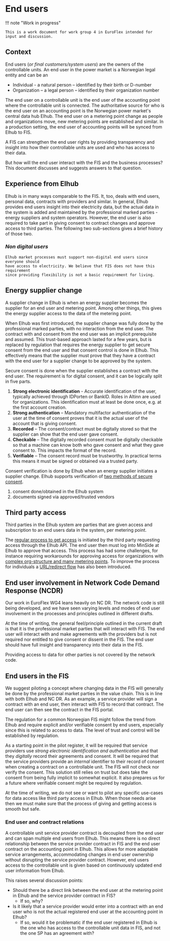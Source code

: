# End users

!!! note "Work in progress"

    This is a work document for work group 4 in EuroFlex intended for input and discussion.

## Context

End users (*or final customers/system users*) are the owners of the controllable
units. An end user in the power market is a Norwegian legal entity and can be an

- Individual - a natural person – identified by their birth or D-number
- Organization – a legal person – identified by their organization number

The end user on a controllable unit is the end user of the accounting point
where the controllable unit is connected. The authoritative source for who is
the end user on an accounting point is the Norwegian power market's central data
hub Elhub. The end user on a metering point change as people and organizations
move, new metering points are established and similar. In a production setting,
the end user of accounting points will be synced from Elhub to FIS.

A FIS can strengthen the end user rights by providing transparency and insight
into how their controllable units are used and who has access to their data.

But how will the end user interact with the FIS and the business processes? This
document discusses and suggests answers to that question.

## Experience from Elhub

Elhub is in many ways comparable to the FIS. It, too, deals with end users,
personal data, contracts with providers and similar. In general, Elhub provides
end users insight into their electricity data, but the actual data in the system
is added and maintained by the professional marked parties - energy suppliers
and system operators. However, the end user is also required to take part in
giving consent to contract changes and approve access to third parties. The
following two sub-sections gives a brief history of those two.

### *Non digital users*

``` text
Elhub market processes must support non-digital end users since everyone should
have access to electricity. We believe that FIS does not have this requirement
since providing flexibility is not a basic requirement for living.
```

## Energy supplier change

A supplier change in Elhub is when an energy supplier becomes the supplier for
an end user and metering point. Among other things, this gives the energy
supplier access to the data of the metering point.

When Elhub was first introduced, the supplier change was fully done by the
professional marked parties, with no interaction from the end user. The contract
with and consent from the end user was an implicit prerequisite and assumed.
This trust-based approach lasted for a few years, but is replaced by regulation
that requires the energy supplier to get secure consent from the end user and
that consent control is done in Elhub. This effectively means that the supplier
must prove that they have a contract with the end user for a supplier change to
be approved by the system.

Secure consent is done when the supplier establishes a contract with the end
user. The requirement is for digital consent, and it can be logically split in
five parts.

1. **Strong electronic identification** - Accurate identification of the user,
typically achieved through IDPorten or BankID. Roles in Altinn are used for
organizations. This identification must at least be done once, e.g. at the first
account creation.
2. **Strong authentication** – Mandatory multifactor authentication of the user
   at the time of consent proves that it is the actual user of the account that
   is giving consent.
3. **Recorded** – The consent/contract must be digitally stored so that the supplier
can show that the end user gave consent.
4. **Checkable** – The digitally recorded consent must be digitally checkable so
   that a machine can know both who gave consent and what they gave consent to.
   This impacts the format of the record.
5. **Verifiable** – The consent record must be trustworthy. In practical terms this
means it must be signed or obtained via a trusted party.

Consent verification is done by Elhub when an energy supplier initiates a
supplier change. Elhub supports verification of [two methods of secure consent](https://elhub.no/elhub-tilbyr-to-alternative-losninger-for-samtykkekontroll/).

1. consent done/obtained in the Elhub system
2. documents signed via approved/trusted vendors

## Third party access

Third parties in the Elhub system are parties that are given access and
subscription to an end users data in the system, per metering point.

The
[regular process to get access](https://dok.elhub.no/e27/brs-no-622-oppdatering-av-tredjeparts-tilgang)
is initiated by the third party requesting access through the Elhub API. The end
user then must log into MinSide at Elhub to approve that access. This process
has had some challenges, for instance requiring workarounds for approving access
for organizations with
[complex org-structure and many metering points](https://elhub.no/aktorer-og-markedsstruktur/oppgaver-i-elhub/veiledere/veileder-for-manuell-bypass-av-tilgangsforesporsel/).
To improve the process for individuals a
[URL/redirect flow](https://dok.elhub.no/e27/brs-no-624-oppdatering-av-tredjepartstilgang-via-u)
has also been introduced.

## End user involvement in Network Code Demand Response (NCDR)

Our work in EuroFlex WG4 leans heavily on NC DR. The network code is still being
developed, and we have seen varying levels and modes of end user involvement in
the processes and principles outlined in different drafts.

At the time of writing, the general feel/principle outlined in the current draft
is that it is the professional market parties that will interact with FIS. The
end user will interact with and make agreements with the providers but is not
required nor entitled to give consent or dissent in the FIS. The end user should
have full insight and transparency into their data in the FIS.

Providing access to data for other parties is not covered by the network code.

## End users in the FIS

We suggest piloting a concept where changing data in the FIS will generally be
done by the professional market parties in the value chain. This is in line with
both Elhub and NC DR. As an example, a service provider will sign a contract
with an end user, then interact with FIS to record that contract. The end user
can then see the contract in the FIS portal.

The regulation for a common Norwegian FIS might follow the trend from Elhub and
require explicit and/or verifiable consent by end users, especially since this
is related to access to data. The level of trust and control will be established
by regulation.

As a starting point in the pilot register, it will be required that service
providers use *strong electronic identification and authentication* and that they
*digitally* record their agreements and consent. It will be required that the
service providers provide an *internal* identifier to their record of consent when
creating a contract on a controllable unit. The FIS will not check nor verify
the consent. This solution still relies on trust but does take the consent from
being fully implicit to somewhat explicit. It also prepares us for a future
where verifiable consent might be required by regulation.

At the time of writing, we do not see or want to pilot any specific use-cases
for data access like third party access in Elhub. When those needs arise then we
must make sure that the process of giving and getting access is smooth but safe.

### End user and contract relations

A controllable unit service provider contract is decoupled from the end user and
can span multiple end users from Elhub. This means there is no direct
relationship between the service provider contract in FIS and the end user
contract on the accounting point in Elhub. This allows for more adaptable
service arrangements, accommodating changes in end user ownership without
disrupting the service provider contract. However, end users access to the
controllable unit is given based on continuously updated end user information
from Elhub.

This raises several discussion points:

- Should there be a direct link between the end user at the metering point in
  Elhub and the service provider contract in FIS?  
    - If so, why?
- Is it likely that a service provider would enter into a contract with an end
user who is not the actual registered end user at the accounting point in Elhub?
    - If so, would it be problematic if the end user registered in Elhub is the one
    who has access to the controllable unit data in FIS, and not the one SP has an
    agreement with?
